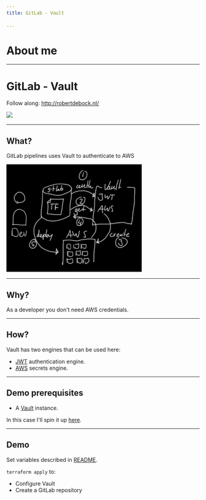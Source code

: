 ```yaml
---
title: GitLab - Vault

---
```


# About me

---
# GitLab - Vault

Follow along: http://robertdebock.nl/

<img src="https://api.qrserver.com/v1/create-qr-code/?size=350x350&data=http://robertdebock.nl/presentations/gitlab-vault/"/>

---

## What?

GitLab pipelines uses Vault to authenticate to AWS

<img height="70%" width="70%" src="https://raw.githubusercontent.com/robertdebock/presentations/master/images/gitlab-vault.png"/>

---

## Why?

As a developer you don't need AWS credentials.

---

## How?

Vault has two engines that can be used here:

- [JWT](https://developer.hashicorp.com/vault/docs/auth/jwt) authentication engine.
- [AWS](https://developer.hashicorp.com/vault/docs/secrets/aws) secrets engine.

---

## Demo prerequisites 

- A [Vault](https://registry.terraform.io/modules/robertdebock/vault/aws/latest) instance.

In this case I'll spin it up [here](https://github.com/robertdebock/terraform-gitlab-vault/tree/master/vault).

---

## Demo

Set variables described in [README](https://github.com/robertdebock/terraform-gitlab-vault/blob/master/README.md#setup).

`terraform apply` to:

- Configure Vault
- Create a GitLab repository
